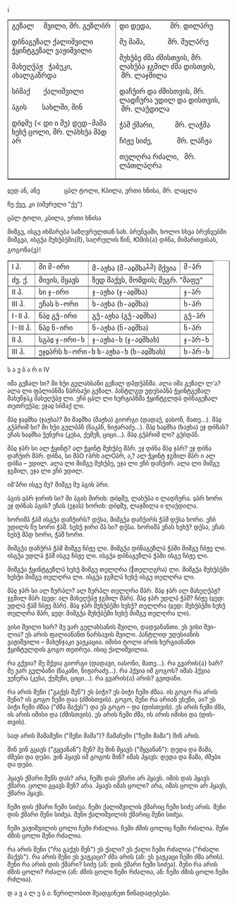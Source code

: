 ¡

<table border="1">
<tr><td style="vertical-align:top;">
<span lang="sva">გეზალ &nbsp;&nbsp;&nbsp;&nbsp;</span>შვილი, მრ. <span lang="sva">გეზლი̄რ</span>

<span lang="sva">დი̄ნაგეზალ </span>ქალიშვილი <span lang="sva">ჭყინტგეზალ </span>ვაჟიშვილი

<span lang="sva">მახეღუ̂ა̈ჟ &nbsp;&nbsp;</span>ჭაბუკი, ახალგაზრდა

<span lang="sva">სი̄მაქ &nbsp;&nbsp;&nbsp;&nbsp;&nbsp;&nbsp;</span>ქალიშვილი

<span lang="sva">ა̈გის &nbsp;&nbsp;&nbsp;&nbsp;&nbsp;&nbsp;&nbsp;</span>სახლში, შინ

<span lang="sva">დი̄ჲმუ </span>(&lt; <span lang="sva">დი ი მუ</span>) დედ-მამა <span lang="sva">ხეხუ̂ </span>ცოლი, მრ. <span lang="sva">ლა̈ხხუ̂ა მა̄დ </span>არ
</td><td style="vertical-align:top;">
<span lang="sva">დი </span>დედა, &nbsp;&nbsp;&nbsp;&nbsp;&nbsp;&nbsp;&nbsp;&nbsp;&nbsp;მრ. <span lang="sva">დილა̄რუ</span>

<span lang="sva">მუ </span>მამა, &nbsp;&nbsp;&nbsp;&nbsp;&nbsp;&nbsp;&nbsp;&nbsp;&nbsp;&nbsp;&nbsp;მრ. <span lang="sva">მულა̄რუ</span>

<span lang="sva">მუხუ̂ბე </span>ძმა ძმისთვის, მრ. <span lang="sva">ლახუ̂ბა ჯჷმილ </span>ძმა დისთვის, &nbsp;მრ. <span lang="sva">ლაჯმილა</span>

<span lang="sva">დაჩუ̂ირ </span>და ძმისთვის, მრ. <span lang="sva">ლადჩურა უდილ </span>და დისთვის, &nbsp;მრ. <span lang="sva">ლაუ̂დილა</span>

<span lang="sva">ჭა̈შ </span>ქმარი, &nbsp;&nbsp;&nbsp;&nbsp;&nbsp;&nbsp;&nbsp;&nbsp;&nbsp;&nbsp;მრ. <span lang="sva">ლაჭშა</span>

<span lang="sva">ჩი̄ჟე </span>სიძე, &nbsp;&nbsp;&nbsp;&nbsp;&nbsp;&nbsp;&nbsp;&nbsp;&nbsp;&nbsp;&nbsp;&nbsp;მრ<span lang="sva">. ლა̈ჩჟა</span>

<span lang="sva">თელღრა </span>რძალი, &nbsp;&nbsp;მრ. <span lang="sva">ლა̄თლა̈ღრა</span>
</td></tr>
</table>
<span lang="sva">ჲედ </span>ან, ანუ &nbsp;&nbsp;&nbsp;&nbsp;&nbsp;&nbsp;&nbsp;&nbsp;&nbsp;&nbsp;&nbsp;&nbsp;&nbsp;<span lang="sva">ცა̈ლ </span><span class="unknown">ტოლი, <span class="unknown">К</span>ბილა, ერთი ხნისა, მრ. </span><span lang="sva">ლაცლა</span>

<span lang="sva">ჩუ </span>ქვე, კი (იმერული "ქე")

<span lang="sva">ცა̈ლ </span>ტოლი, კბილა, ერთი ხნისა

<span lang="sva">მიშგუ, ისგუ </span>იხმარება საზღვრულთან სახ. ბრუნვაში, ხოლო სხვა ბრუნვებში <span lang="sva">მიშგვა, ისგუ̂ა მუხუ̂ბე̄მი{შ}</span>, სა<span class="unknown">ღ<span class="unknown"></span>რულის წინ, <span class="unknown">Ю</span>მის{ა} </span><span lang="sva">დი̄ნა</span>, მიმართვისას, გოგონა{ვ}!

<table border="1">
<tr><td style="vertical-align:top;">
I პ.
</td><td style="vertical-align:top;">
<span lang="sva">მი მ-ირი</span>
</td><td style="vertical-align:top;">
<span lang="sva">მ-აჟხა (მ-აჲშხა<a name="footnote13"></a><sup><a href="#bookmark53">13</a></sup><sup></sup>) </span>მქვია
</td><td style="vertical-align:top;">
<span lang="sva">მ-ა̄რ</span>
</td></tr>
<tr><td style="vertical-align:bottom;">
ძვ. ქ<span style="font-style:italic;">.</span>
</td><td style="vertical-align:bottom;">
მივის, მყავს
</td><td colspan="2" style="vertical-align:bottom;">
ზედ მაქვს, მომდის; მეგრ. "მაფუ"
</td></tr>
<tr><td style="vertical-align:top;">
II პ.
</td><td style="vertical-align:bottom;">
<span lang="sva">სი ჯ-ირი</span>
</td><td style="vertical-align:bottom;">
<span lang="sva">ჯ-აჟხა (ჯ-აჲშხა)</span>
</td><td style="vertical-align:bottom;">
<span lang="sva">ჯ-ა̄რ</span>
</td></tr>
<tr><td style="vertical-align:top;">
III პ.
</td><td style="vertical-align:top;">
<span lang="sva">ეჩას ხ-ორი</span>
</td><td style="vertical-align:top;">
<span lang="sva">ხ-აჟხა (ხ-აჲშხა)</span>
</td><td style="vertical-align:top;">
<span lang="sva">ხ-ა̄რ</span>
</td></tr>
<tr><td style="vertical-align:middle;">
I-II პ.
</td><td style="vertical-align:bottom;">
<span lang="sva">ნა̈ჲ გუ̂-ირი</span>
</td><td style="vertical-align:bottom;">
<span lang="sva">გუ̂-აჟხა (გუ̂-აჲშხა)</span>
</td><td style="vertical-align:bottom;">
<span lang="sva">გუ̂-ა̄რ</span>
</td></tr>
<tr><td style="vertical-align:top;">
I-III პ.
</td><td style="vertical-align:top;">
<span lang="sva">ნა̈ჲ ნ-ირი</span>
</td><td style="vertical-align:bottom;">
<span lang="sva">ნ-აჟხა (ნ-აჲშხა)</span>
</td><td style="vertical-align:top;">
<span lang="sva">ნ-ა̄რ</span>
</td></tr>
<tr><td style="vertical-align:top;">
II პ.
</td><td style="vertical-align:bottom;">
<span lang="sva">სგა̈ჲ ჯ-ირი-ხ</span>
</td><td style="vertical-align:bottom;">
<span lang="sva">ჯ-აჟხა-ხ (ჯ-აჲშხახ)</span>
</td><td style="vertical-align:bottom;">
<span lang="sva">ჯ-ა̄რ-ხ</span>
</td></tr>
<tr><td style="vertical-align:top;">
III პ.
</td><td colspan="2" style="vertical-align:bottom;">
<span lang="sva">ეჯჲა̈რს ხ-ორი-ხ ხ-აჟხა-ხ (ხ-აჲშხახ)</span>
</td><td style="vertical-align:top;">
<span lang="sva">ხ-ა̄რ-ხ</span>
</td></tr>
</table>
ს ა უ ბ ა რ ი IV

<span lang="sva">იშა გეზალ ხი? მი ხუ̂ი გელახსანი გეზალ და̄̈დუ̂ა̄ნშა. ალა იშა გეზალ ლ</span><span lang="sva">'</span><span lang="sva">ა? ალა ლი ფა̈ლია̄ნშა ნა̈რსაუ̂ი გეზალ. პანტლჷდ უდესია̄ნა̈ ჭყინტგეზალ მახუნჯა̈კ მახეღუ̂ა̈ჟ ლი. ეჩი̄ ცა̈ლ ლი ხერგია̄ნშა ჭყინტჷლდა̈ დი̄ნაგეზალ თეთრუუ̂ა̈ჲ; ეჯაჲ სი̄მაქ ლი.</span>

<span lang="sva">მა̈ჲ ჯაჲშხა (ჯაჟხა)? მი მაჲშხა (მაჟხა) გიორგი (დადაუ̂, ჲასონ, მათე...). მა̈ჲ გუ̂ა̈რიშ ხი? მი ხუ̂ი გულბა̄ნ (ნაკა̄ნ, ნიჟარაძე...). მა̈ჲ ხაჲშხა (ხაჟხა) ეჯ დი̄ნას? ეჩას ხაჲშხა უ̂ენერა (კესა, ქემეზ, ციცი...). მა̈ჲ გუ̂ა̈რიშ ლი? გუ̂ი̄და̄ნ.</span>

<span lang="sva">მა̈ჲ ჯა̄რ სი ალ ჭყინტ? ალ ჭყინტ მუხუ̂ბე მა̄რ. ეჯ დი̄ნა მა̈ჲ ჯა̄რ? ეჯ დი̄ნა და<span class="unknown">ჩ</span>უ̂ირ მა̄რ. დი̄ნა, სი მა̈<span class="unknown">О</span> <span class="unknown">г</span>ა̄რხ ალ<span class="unknown">О</span>ა̈რ, ა,? ალ ჭყინტ ჯჷმილ მა̄რ ი ალ დი̄ნა – უდილ. ალა ლი მიშგუ მუხუ̂ბე, ეჯა ლი ეჩი̄ დაჩუ̂ირ. ალა ლი მიშგუ ჯჷმილ, ეჯა ლი ეჩი̄ უდილ.</span>

<span lang="sva">იმ</span><span lang="sva">'</span><span lang="sva">ა̄̈რი ისგუ მუ? მიშგუ მუ ა̈გის ა̈რი.</span>

<span lang="sva">ა̈გის ჲა̈რ ჯირიხ სი? მი ა̈გის მირიხ: დი̄ჲმუ, ლახუ̂ბა ი ლადჩურა. ჲა̈რ ხორი ეჯ დი̄ნას ა̈გის? ეჩას (ეჯას) ხორიხ: დი̄ჲმუ, ლაჯმილა ი ლაუ̂დილა.</span>

<span lang="sva">ხორიმა̄ ჭა̈შ ისგუ̂ა დაჩუ̂ირს? დე̄სა, მიშგუ̂ა დაჩუ̂ირს ჭა̈შ დე̄სა ხორი. ეჩი̄ უდილს ჩუ ხორი ჭა̈შ. ხეხუ̂ ჯირი მა̄ სი? დე̄სა. ხორიმა̄ ეჩას ხეხუ̂? დე̄სა, ეჩას ხეხუ̂ მა̄დ ხორი, ჭა̈შ ხორი.</span>

<span lang="sva">მიშგუ̂ა დაჩუ̂რა̈ ჭა̈შ მიშგუ ჩი̄ჟე ლი. მიშგუ̂ა დი̄ნაგეზლა̈ ჭა̈ში მიშგუ ჩი̄ჟე ლი. ისგუ̂ა უდლა̈ ჭა̈შ ისგუ ჩი̄ჟე ლი. ისგუ̂ა დი̄ნაგეზლა̈ ჭა̈ში ისგუ ჩი̄ჟე ლი.</span>

<span lang="sva">მიშგუ̂ა ჭყინტგეზლა̈ ხეხუ̂ მიშგუ თელღრა (‖თელღჷრა) ლი. მიშგუ̂ა მუხუ̂ბე̄მი ხეხუ̂ი მიშგუ თელღრა ლი. ისგუ̂ა ჯჷმლა̈ ხეხუ̂ ისგუ თელღრა ლი.</span>

<span lang="sva">მა̈ჲ ჯა̄რ სი ალ ზურა̄ლ? ალ ზურა̄ლ თელღრა მა̄რ. მა̈ჲ ჯა̄რ ალ მახეღუ̂ა̈ჟ? ჯჷმილ მა̄რ (ჲედ: ალ მახეღუ̂ა̈ჟ ჯჷმილ მა̄რ). მა̈ჲ ჯა̄რ უდლა̈ ჭა̈შ? ჩი̄ჟე (ჲედ: უდლა̈ ჭა̈შ ჩი̄ჟე მა̄რ). მა̈ჲ ჯა̄რ მუხუ̂ბე̄მი ხეხუ̂? თელღრა (ჲედ: მუხუ̂ბე̄მი ხეხუ̂ თელღრა მა̄რ, ჲედ: მიშგუ̂ა მუხუ̂ბე̄მი ხეხუ̂ მიშგუ თელღრა ლი).</span>

ვისი შვილი ხარ? მე ვარ გელახსანის შვილი, დადვანანთი. ეს ვისი შვი-ლია? ეს არის ფალიანანთ ნარსავის შვილი. პანტლიდ უდესიანის ვაჟიშვილი – მახუნჯაკი ვაჟკაცია. იმისი ტოლი არის ხერგიანანთ ჭყინტულდის გოგო თეთრუა. ისიც ქალიშვილია.

რა გქვია? მე მქვია გიორგი (დადავი, იასონი, მათე...). რა გვარის{ა} ხარ? მე ვარ გულბანი (ნაკანი, ნიჟარაძე...). რა ჰქვია იმ გოგოს? იმას ჰქვია ვენერა (კესა, ქემეზი, ციცი...). რა გვარის{ა} არის? გვიდანი.

რა არის შენი ("გაქვს შენ") ეს ბიჭი? ეს ბიჭი ჩემი ძმაა. ის გოგო რა არის შენი? ის გოგო ჩემი დაა (ძმისთვის). გოგო, შენი რა არიან ესენი, აი? ეს ბიჭი ჩემი ძმაა ("ძმა მაქვს") და ეს გოგო – და (დისთვის). ეს არის ჩემი ძმა, ის არის იმისი და (ძმისთვის). ეს არის ჩემი ძმა, ის არის იმისი და (დის-თვის).

სად არის მამაშენი ("შენი მამა")? მამაჩემი ("ჩემი მამა") შინ არის.

შინ ვინ გყავს ("გყვანან") შენ? მე შინ მყავს ("მყვანან"): დედა და მამა, ძმები და დები. ვინ ჰყავს იმ გოგოს შინ? იმას ჰყავს: დედა და მამა, ძმები და დები.

ჰყავს ქმარი შენს დას? არა, ჩემს დას ქმარი არ ჰყავს. იმის დას ჰყავს ქმარი. ცოლი გყავს შენ? არა. ჰყავს იმას ცოლი? არა, იმას ცოლი არ ჰყავს, ქმარი ჰყავს.

ჩემი დის ქმარი ჩემი სიძეა. ჩემი ქალიშვილის ქმარიც ჩემი სიძე არის. შენი დის ქმარი შენი სიძეა. შენი ქალიშვილის ქმარიც შენი სიძეა.

ჩემი ვაჟიშვილის ცოლი ჩემი რძალია. ჩემი ძმის ცოლიც ჩემი რძალია. შენი ძმის ცოლი შენი რძალია.

რა არის შენი ("რა გაქვს შენ") ეს ქალი? ეს ქალი ჩემი რძალია ("რძალი მაქვს"). რა არის შენი ეს ვაჟკაცი? ძმა არის (ან: ეს ვაჟკაცი ჩემი ძმა არის). შენი რა არის დის ქმარი? სიძე (ან: დის ქმარი ჩემი სიძეა). შენი რა არის ძმის ცოლი? რძალი (ან: ძმის ცოლი ჩემი რძალია, ან: ჩემი ძმის ცოლი ჩემი რძლია).

დ ა ვ ა ლ ე ბ ა: წერილობით შეადგინეთ წინადადებები.


